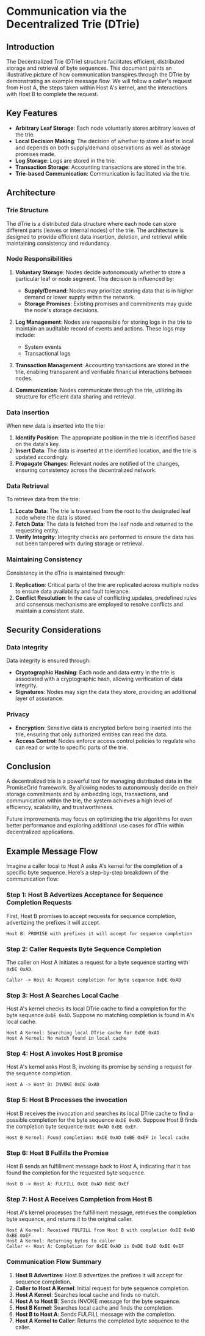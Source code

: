 # Communication via the Decentralized Trie (DTrie)

## Introduction

The Decentralized Trie (DTrie) structure facilitates efficient, distributed storage and retrieval of byte sequences. This document paints an illustrative picture of how communication transpires through the DTrie by demonstrating an example message flow. We will follow a caller's request from Host A, the steps taken within Host A's kernel, and the interactions with Host B to complete the request.

## Key Features

- **Arbitrary Leaf Storage**: Each node voluntarily stores arbitrary leaves of the trie.
- **Local Decision Making**: The decision of whether to store a leaf is local and depends on both supply/demand observations as well as storage promises made.
- **Log Storage**: Logs are stored in the trie.
- **Transaction Storage**: Accounting transactions are stored in the trie.
- **Trie-based Communication**: Communication is facilitated via the trie.

## Architecture

### Trie Structure

The dTrie is a distributed data structure where each node can store different parts (leaves or internal nodes) of the trie. The architecture is designed to provide efficient data insertion, deletion, and retrieval while maintaining consistency and redundancy.

### Node Responsibilities

1. **Voluntary Storage**: Nodes decide autonomously whether to store a particular leaf or node segment. This decision is influenced by:
   - **Supply/Demand**: Nodes may prioritize storing data that is in higher demand or lower supply within the network.
   - **Storage Promises**: Existing promises and commitments may guide the node's storage decisions.

2. **Log Management**: Nodes are responsible for storing logs in the trie to maintain an auditable record of events and actions. These logs may include:
   - System events
   - Transactional logs

3. **Transaction Management**: Accounting transactions are stored in the trie, enabling transparent and verifiable financial interactions between nodes.

4. **Communication**: Nodes communicate through the trie, utilizing its structure for efficient data sharing and retrieval.

### Data Insertion

When new data is inserted into the trie:
1. **Identify Position**: The appropriate position in the trie is identified based on the data's key.
2. **Insert Data**: The data is inserted at the identified location, and the trie is updated accordingly.
3. **Propagate Changes**: Relevant nodes are notified of the changes, ensuring consistency across the decentralized network.

### Data Retrieval

To retrieve data from the trie:
1. **Locate Data**: The trie is traversed from the root to the designated leaf node where the data is stored.
2. **Fetch Data**: The data is fetched from the leaf node and returned to the requesting entity.
3. **Verify Integrity**: Integrity checks are performed to ensure the data has not been tampered with during storage or retrieval.

### Maintaining Consistency

Consistency in the dTrie is maintained through:
1. **Replication**: Critical parts of the trie are replicated across multiple nodes to ensure data availability and fault tolerance.
2. **Conflict Resolution**: In the case of conflicting updates, predefined rules and consensus mechanisms are employed to resolve conflicts and maintain a consistent state.

## Security Considerations

### Data Integrity

Data integrity is ensured through:
- **Cryptographic Hashing**: Each node and data entry in the trie is associated with a cryptographic hash, allowing verification of data integrity.
- **Signatures**: Nodes may sign the data they store, providing an additional layer of assurance.

### Privacy

- **Encryption**: Sensitive data is encrypted before being inserted into the trie, ensuring that only authorized entities can read the data.
- **Access Control**: Nodes enforce access control policies to regulate who can read or write to specific parts of the trie.

## Conclusion

A decentralized trie is a powerful tool for managing distributed data in the PromiseGrid framework. By allowing nodes to autonomously decide on their storage commitments and by embedding logs, transactions, and communication within the trie, the system achieves a high level of efficiency, scalability, and trustworthiness.

Future improvements may focus on optimizing the trie algorithms for even better performance and exploring additional use cases for dTrie within decentralized applications.

## Example Message Flow

Imagine a caller local to Host A asks A's kernel for the completion of a specific byte sequence. Here’s a step-by-step breakdown of the communication flow:

### Step 1: Host B Advertizes Acceptance for Sequence Completion Requests

First, Host B promises to accept requests for sequence completion, advertizing the prefixes it will accept.

```
Host B: PROMISE with prefixes it will accept for sequence completion
```

### Step 2: Caller Requests Byte Sequence Completion

The caller on Host A initiates a request for a byte sequence starting with `0xDE 0xAD`.

```
Caller -> Host A: Request completion for byte sequence 0xDE 0xAD
```

### Step 3: Host A Searches Local Cache

Host A's kernel checks its local DTrie cache to find a completion for the byte sequence `0xDE 0xAD`. Suppose no matching completion is found in A's local cache.

```
Host A Kernel: Searching local DTrie cache for 0xDE 0xAD
Host A Kernel: No match found in local cache
```

### Step 4: Host A invokes Host B promise

Host A's kernel asks Host B, invoking its promise by sending a request for the sequence completion.

```
Host A -> Host B: INVOKE 0xDE 0xAD
```

### Step 5: Host B Processes the invocation

Host B receives the invocation and searches its local DTrie cache to find a possible completion for the byte sequence `0xDE 0xAD`. Suppose Host B finds the completion byte sequence `0xDE 0xAD 0xBE 0xEF`.

```
Host B Kernel: Found completion: 0xDE 0xAD 0xBE 0xEF in local cache
```

### Step 6: Host B Fulfills the Promise

Host B sends an fulfillment message back to Host A, indicating that it has found the completion for the requested byte sequence.

```
Host B -> Host A: FULFILL 0xDE 0xAD 0xBE 0xEF
```

### Step 7: Host A Receives Completion from Host B

Host A's kernel processes the fulfillment message, retrieves the completion byte sequence, and returns it to the original caller.

```
Host A Kernel: Received FULFILL from Host B with completion 0xDE 0xAD 0xBE 0xEF
Host A Kernel: Returning bytes to caller
Caller <- Host A: Completion for 0xDE 0xAD is 0xDE 0xAD 0xBE 0xEF
```

### Communication Flow Summary

1. **Host B Advertizes**: Host B advertizes the prefixes it will accept for sequence completion.
2. **Caller to Host A Kernel**: Initial request for byte sequence completion.
3. **Host A Kernel**: Searches local cache and finds no match.
4. **Host A to Host B**: Sends INVOKE message for the byte sequence.
5. **Host B Kernel**: Searches local cache and finds the completion.
6. **Host B to Host A**: Sends FULFILL message with the completion.
7. **Host A Kernel to Caller**: Returns the completed byte sequence to the caller.

